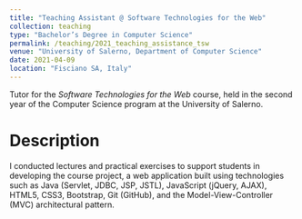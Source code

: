 ```yaml
---
title: "Teaching Assistant @ Software Technologies for the Web"
collection: teaching
type: "Bachelor’s Degree in Computer Science"
permalink: /teaching/2021_teaching_assistance_tsw
venue: "University of Salerno, Department of Computer Science"
date: 2021-04-09
location: "Fisciano SA, Italy"
---
```


Tutor for the _Software Technologies for the Web_ course, held in the second year of the Computer Science program at the University of Salerno.

Description
======

I conducted lectures and practical exercises to support students in developing the course project, a web application built using technologies such as Java (Servlet, JDBC, JSP, JSTL), JavaScript (jQuery, AJAX), HTML5, CSS3, Bootstrap, Git (GitHub), and the Model-View-Controller (MVC) architectural pattern.

